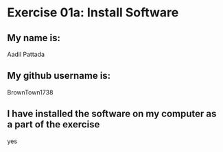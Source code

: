
# Exercise 01a: Install Software

## My name is:
Aadil Pattada

## My github username is:
BrownTown1738

## I have installed the software on my computer as a part of the exercise
yes
